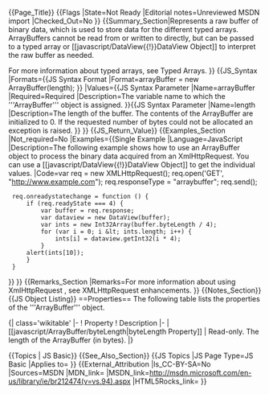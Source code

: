 {{Page_Title}}
{{Flags
|State=Not Ready
|Editorial notes=Unreviewed MSDN import
|Checked_Out=No
}}
{{Summary_Section|Represents a raw buffer of binary data, which is used to store data for the different typed arrays. ArrayBuffers cannot be read from or written to directly, but can be passed to a typed array or [[javascript/DataView{{!}}DataView Object]] to interpret the raw buffer as needed.

For more information about typed arrays, see Typed Arrays.
}}
{{JS_Syntax
|Formats={{JS Syntax Format
|Format=arrayBuffer = new ArrayBuffer(length);
}}
|Values={{JS Syntax Parameter
|Name=arrayBuffer
|Required=Required
|Description=The variable name to which the '''ArrayBuffer''' object is assigned.
}}{{JS Syntax Parameter
|Name=length
|Description=The length of the buffer. The contents of the ArrayBuffer are initialized to 0. If the requested number of bytes could not be allocated an exception is raised.
}}
}}
{{JS_Return_Value}}
{{Examples_Section
|Not_required=No
|Examples={{Single Example
|Language=JavaScript
|Description=The following example shows how to use an ArrayBuffer object to process the binary data acquired from an XmlHttpRequest. You can use a [[javascript/DataView{{!}}DataView Object]] to get the individual values.
|Code=var req = new XMLHttpRequest();
     req.open('GET', "http://www.example.com");
     req.responseType = "arraybuffer";
     req.send();
 
     req.onreadystatechange = function () {
         if (req.readyState === 4) {
             var buffer = req.response;
             var dataview = new DataView(buffer);
             var ints = new Int32Array(buffer.byteLength / 4);
             for (var i = 0; i &lt; ints.length; i++) {
                 ints[i] = dataview.getInt32(i * 4);
             }
         alert(ints[10]);
         }
     }
}}
}}
{{Remarks_Section
|Remarks=For more information about using XmlHttpRequest , see XMLHttpRequest enhancements.
}}
{{Notes_Section}}
{{JS Object Listing}}
==Properties==
The following table lists the properties of the '''ArrayBuffer''' object.

{| class='wikitable'
|-
! Property
! Description
|-
| [[javascript/ArrayBuffer/byteLength|byteLength Property]]
| Read-only. The length of the ArrayBuffer (in bytes).
|}


{{Topics | JS Basic}}
{{See_Also_Section}}
{{JS Topics
|JS Page Type=JS Basic
|Applies to=
}}
{{External_Attribution
|Is_CC-BY-SA=No
|Sources=MSDN
|MDN_link=
|MSDN_link=http://msdn.microsoft.com/en-us/library/ie/br212474(v=vs.94).aspx
|HTML5Rocks_link=
}}